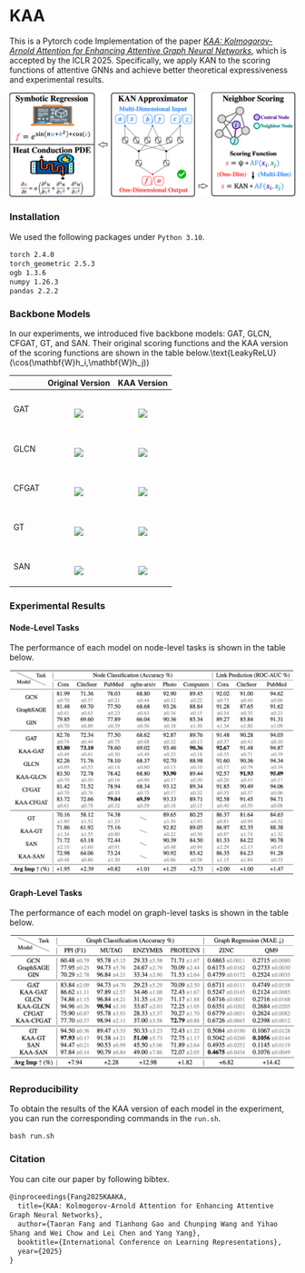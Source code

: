 # KAA
This is a Pytorch code Implementation of the paper [*KAA: Kolmogorov-Arnold Attention for Enhancing Attentive Graph Neural Networks*](https://arxiv.org/abs/2501.13456), which is accepted by the ICLR 2025. Specifically, we apply KAN to the scoring functions of attentive GNNs and achieve better theoretical expressiveness and experimental results.

![image-20250219152005843](./PIC/headline.png)

### Installation

We used the following packages under `Python 3.10`.

```
torch 2.4.0
torch_geometric 2.5.3
ogb 1.3.6
numpy 1.26.3
pandas 2.2.2
```

### Backbone Models

In our experiments, we introduced five backbone models: GAT, GLCN, CFGAT, GT, and SAN. Their original scoring functions and the KAA version of the scoring functions are shown in the table below.\text{LeakyReLU}(\cos(\mathbf{W}h_i,\mathbf{W}h_j))

|       | Original Version                                             | KAA Version                                                  |
| ----- | ------------------------------------------------------------ | ------------------------------------------------------------ |
| GAT   | <p align="center"><br/>  <img src="https://latex.codecogs.com/svg.latex?\text{LeakyReLU}(a^{\top}\cdot[\mathbf{W}h_i \Vert \mathbf{W}h_j])" /><br/></p> | <p align="center"><br/>  <img src="https://latex.codecogs.com/svg.latex?\text{KAN}([h_i \Vert h_j])" /><br/></p> |
| GLCN  | <p align="center"><br/>  <img src="https://latex.codecogs.com/svg.latex?\text{ReLU}(a^{\top}\cdot \|h_i-h_j\|)" /><br/></p> | <p align="center"><br/>  <img src="https://latex.codecogs.com/svg.latex?\text{KAN}(\|h_i-h_j\|)" /><br/></p> |
| CFGAT | <p align="center"><br/>  <img src="https://latex.codecogs.com/svg.latex?\text{LeakyReLU}(\cos(\mathbf{W}h_i,\mathbf{W}h_j))" /><br/></p> | <p align="center"><br/>  <img src="https://latex.codecogs.com/svg.latex?\cos(\text{KAN}(h_i),\text{KAN}(h_j))" /><br/></p> |
| GT    | <p align="center"><br/>  <img src="https://latex.codecogs.com/svg.latex?\frac{1}{\sqrt{d}}(\mathbf{W}_q h_i)^{\top}\cdot \mathbf{W}_k h_j" /><br/></p> | <p align="center"><br/>  <img src="https://latex.codecogs.com/svg.latex?\frac{1}{\sqrt{d}}\text{KAN}(h_{i})^{\top}\cdot h_{j}" /><br/></p> |
| SAN   | <p align="center"><br/>  <img src="https://latex.codecogs.com/svg.latex?\frac{1}{\sqrt{d}(\gamma+1)}(\mathbf{W}_q h_i)^{\top}\cdot \mathbf{W}_k h_j" /><br/></p> | <p align="center"><br/>  <img src="https://latex.codecogs.com/svg.latex?\frac{1}{\sqrt{d}(\gamma+1)}\text{KAN}(h_{i})^{\top}\cdot h_{j}" /><br/></p> |

### Experimental Results

#### Node-Level Tasks

The performance of each model on node-level tasks is shown in the table below.

![image-20250219170335105](./PIC/node_level.png)

#### Graph-Level Tasks

The performance of each model on graph-level tasks is shown in the table below.

![image-20250219152931229](./PIC/graph_level.png)

### Reproducibility

To obtain the results of the KAA version of each model in the experiment, you can run the corresponding commands in the `run.sh`.

```
bash run.sh
```

### Citation

You can cite our paper by following bibtex.

```
@inproceedings{Fang2025KAAKA,
  title={KAA: Kolmogorov-Arnold Attention for Enhancing Attentive Graph Neural Networks},
  author={Taoran Fang and Tianhong Gao and Chunping Wang and Yihao Shang and Wei Chow and Lei Chen and Yang Yang},
  booktitle={International Conference on Learning Representations},
  year={2025}
}
```

